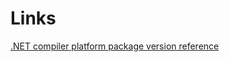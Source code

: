 # Links

[.NET compiler platform package version reference](https://learn.microsoft.com/en-us/visualstudio/extensibility/roslyn-version-support?view=vs-2022)